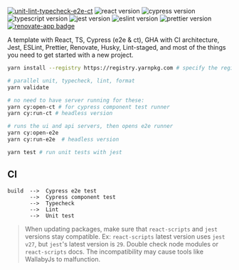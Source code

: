 [![unit-lint-typecheck-e2e-ct](https://github.com/muratkeremozcan/react-cypress-ts-vite-template/actions/workflows/main.yml/badge.svg?branch=main)](https://github.com/muratkeremozcan/react-cypress-ts-vite-template/actions/workflows/main.yml)
![react version](https://img.shields.io/badge/react-18.2.0-brightgreen)
![cypress version](https://img.shields.io/badge/cypress-12.9.0-brightgreen)
![typescript version](https://img.shields.io/badge/typescript-4.3.2-brightgreen)
![jest version](https://img.shields.io/badge/jest-27.3.1-brightgreen)
![eslint version](https://img.shields.io/badge/eslint-8.37.0-brightgreen)
![prettier version](https://img.shields.io/badge/prettier-2.8.7-brightgreen)
[![renovate-app badge][renovate-badge]][renovate-app]

[renovate-badge]: https://img.shields.io/badge/renovate-app-blue.svg
[renovate-app]: https://renovateapp.com/

A template with React, TS, Cypress (e2e & ct), GHA with CI architecture, Jest,
ESLint, Prettier, Renovate, Husky, Lint-staged, and most of the things you need
to get started with a new project.

```bash
yarn install --registry https://registry.yarnpkg.com # specify the registry in case you are using a proprietary registry

# parallel unit, typecheck, lint, format
yarn validate

# no need to have server running for these:
yarn cy:open-ct # for cypress component test runner
yarn cy:run-ct # headless version

# runs the ui and api servers, then opens e2e runner
yarn cy:open-e2e
yarn cy:run-e2e  # headless version

yarn test # run unit tests with jest
```

## CI

```
build  -->  Cypress e2e test
       -->  Cypress component test
       -->  Typecheck
       -->  Lint
       -->  Unit test
```

> When updating packages, make sure that `react-scripts` and `jest` versions
> stay compatible. Ex: `react-scripts` latest version uses `jest v27`, but
> `jest`'s latest version is `29`. Double check node modules or `react-scripts`
> docs. The incompatibility may cause tools like WallabyJs to malfunction.
